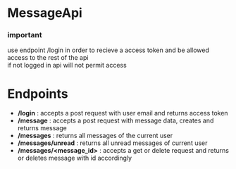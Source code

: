 # MessageApi
### important 
use endpoint /login in order to recieve a access token and be allowed access to the rest of the api  
if not logged in api will not permit access

# Endpoints  
- **/login** : accepts a post request with user email and returns access token
- **/message** : accepts a post request with message data, creates and returns message  
- **/messages** : returns all messages of the current user  
- **/messages/unread** : returns all unread messages of current user  
- **/messages/<message_id>** : accepts a get or delete request and returns or deletes message with id accordingly 
